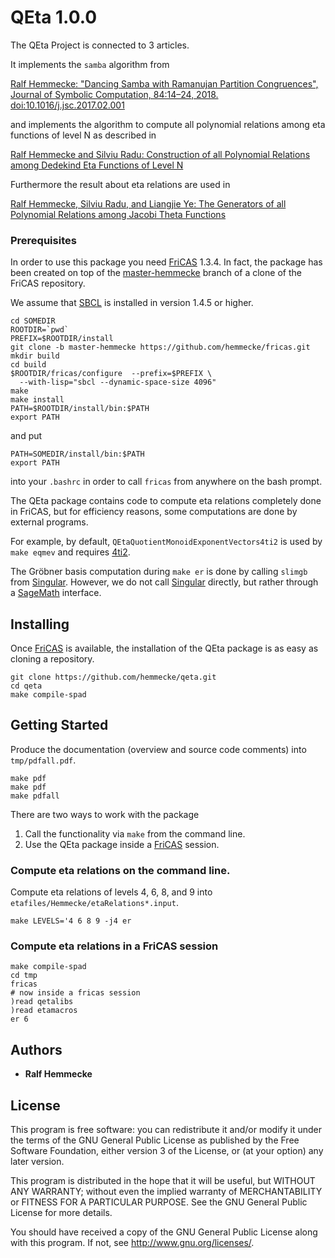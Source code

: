 # QEta 1.0.0

The QEta Project is connected to 3 articles.

It implements the `samba` algorithm from

[Ralf Hemmecke: "Dancing Samba with Ramanujan Partition Congruences",
Journal of Symbolic Computation, 84:14–24,
2018.](http://www.risc.jku.at/publications/download/risc_5338/DancingSambaRamanujan.pdf) [doi:10.1016/j.jsc.2017.02.001](https://doi.org/10.1016/j.jsc.2017.02.001)

and implements the algorithm to compute all polynomial relations among
eta functions of level N as described in

[Ralf Hemmecke and Silviu Radu: Construction of all Polynomial Relations
  among Dedekind Eta Functions of Level N](http://www.risc.jku.at/publications/download/risc_5561/etarelations.pdf)

Furthermore the result about eta relations are used in

[Ralf Hemmecke, Silviu Radu, and Liangjie Ye: The Generators of all
Polynomial Relations among Jacobi Theta
Functions](http://www.risc.jku.at/publications/download/risc_5719/thetarelations.pdf)

### Prerequisites

In order to use this package you need [FriCAS] 1.3.4. In fact, the
package has been created on top of the
[master-hemmecke](https://github.com/hemmecke/fricas/commits/master-hemmecke)
branch of a clone of the FriCAS repository.

We assume that [SBCL] is installed in version 1.4.5 or higher.

```
cd SOMEDIR
ROOTDIR=`pwd`
PREFIX=$ROOTDIR/install
git clone -b master-hemmecke https://github.com/hemmecke/fricas.git
mkdir build
cd build
$ROOTDIR/fricas/configure  --prefix=$PREFIX \
  --with-lisp="sbcl --dynamic-space-size 4096"
make
make install
PATH=$ROOTDIR/install/bin:$PATH
export PATH
```
and put

```
PATH=SOMEDIR/install/bin:$PATH
export PATH
```
into your `.bashrc` in order to call `fricas` from anywhere on the
bash prompt.

The QEta package contains code to compute eta relations completely
done in FriCAS, but for efficiency reasons, some computations are done
by external programs.

For example, by default, `QEtaQuotientMonoidExponentVectors4ti2` is
used by `make eqmev` and requires [4ti2].

The Gröbner basis computation during `make er` is done by calling
`slimgb` from [Singular]. However, we do not call [Singular] directly,
but rather through a [SageMath] interface.

## Installing

Once [FriCAS] is available, the installation of the QEta package is as
easy as cloning a repository.

```
git clone https://github.com/hemmecke/qeta.git
cd qeta
make compile-spad
```

## Getting Started

Produce the documentation (overview and source code comments) into
`tmp/pdfall.pdf`.

```
make pdf
make pdf
make pdfall
```

There are two ways to work with the package

1. Call the functionality via `make` from the command line.
1. Use the QEta package inside a [FriCAS] session.

### Compute eta relations on the command line.

Compute eta relations of levels 4, 6, 8, and 9 into
`etafiles/Hemmecke/etaRelations*.input`.

```
make LEVELS='4 6 8 9 -j4 er
```

### Compute eta relations in a FriCAS session

```
make compile-spad
cd tmp
fricas
# now inside a fricas session
)read qetalibs
)read etamacros
er 6
```

## Authors

* **Ralf Hemmecke**

## License

This program is free software: you can redistribute it and/or modify
it under the terms of the GNU General Public License as published by
the Free Software Foundation, either version 3 of the License, or
(at your option) any later version.

This program is distributed in the hope that it will be useful,
but WITHOUT ANY WARRANTY; without even the implied warranty of
MERCHANTABILITY or FITNESS FOR A PARTICULAR PURPOSE.  See the
GNU General Public License for more details.

You should have received a copy of the GNU General Public License
along with this program.  If not, see <http://www.gnu.org/licenses/>.




[4ti2]:http://www.4ti2.de
[FriCAS]:https://fricas.github.io
[SageMath]:http://sagemath.org
[Singular]:https://www.singular.uni-kl.de/
[SBCL]:http:sbcl.org

